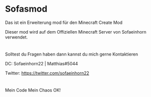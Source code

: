 # Sofasmod


Das ist ein Erweiterung mod für den Minecraft Create Mod

Dieser mod wird auf dem Offiziellen Minecraft Server von Sofaeinhorn verwendet.



#
#

Solltest du Fragen haben dann kannst du mich gerne Kontaktieren


DC: Sofaeinhorn22 | Matthias#5044

Twitter: https://twitter.com/sofaeinhorn22

#
#

Mein Code Mein Chaos OK!